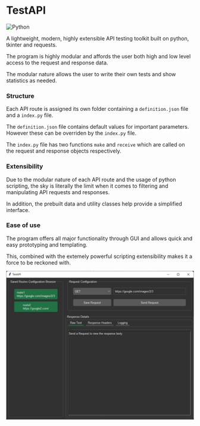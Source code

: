 # TestAPI

![Python](https://img.shields.io/badge/Python-3776AB?style=for-the-badge&logo=python&logoColor=white)

A lightweight, modern, highly extensible API testing toolkit built on python, tkinter and requests.

The program is highly modular and affords the user both high and low level access to the request and response data.

The modular nature allows the user to write their own tests and show statistics as needed.

### Structure

Each API route is assigned its own folder containing a `definition.json` file and a `index.py` file.

The `definition.json` file contains default values for important parameters. However these can be overriden by the `index.py` file.

The `index.py` file has two functions `make` and `receive` which are called on the request and response objects respectively.

### Extensibility

Due to the modular nature of each API route and the usage of python scripting, the sky is literally the limit when it comes to filtering and manipulating API requests and responses.

In addition, the prebuilt data and utility classes help provide a simplified interface.

### Ease of use

The program offers all major functionality through GUI and allows quick and easy prototyping and templating.

This, combined with the extemely powerful scripting extensibility makes it a force to be reckoned with.

![GUI](https://github.com/zahransajid/TestAPI/blob/master/screenshots/screenshot2.jpeg?raw=true)
